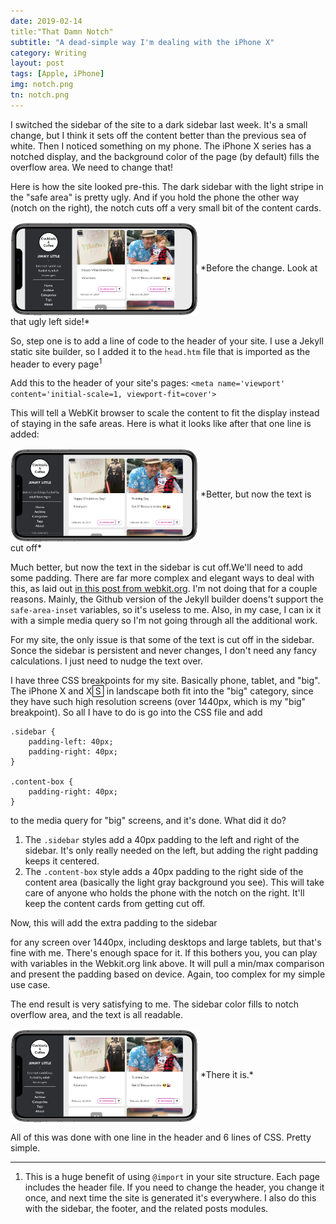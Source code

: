 ```yaml
---
date: 2019-02-14
title:"That Damn Notch"
subtitle: "A dead-simple way I'm dealing with the iPhone X"
category: Writing
layout: post
tags: [Apple, iPhone]
img: notch.png
tn: notch.png
---
```


I switched the sidebar of the site to a dark sidebar last week. It's a small change, but I think it sets off the content better than the previous sea of white. Then I noticed something on my phone. The iPhone X series has a notched display, and the background color of the page (by default) fills the overflow area. We need to change that!<!-- more -->

Here is how the site looked pre-this. The dark sidebar with the light stripe in the "safe area" is pretty ugly. And if you hold the phone the other way (notch on the right), the notch cuts off a very small bit of the content cards.

<img src="/assets/img/post/notch/before.png" align="center" width="300">
*Before the change. Look at that ugly left side!*

So, step one is to add a line of code to the header of your site. I use a Jekyll static site builder, so I added it to the `head.htm` file that is imported as the header to every page<sup>1</sup> 

Add this to the header of your site's pages:
`<meta name='viewport' content='initial-scale=1, viewport-fit=cover'>`

This will tell a WebKit browser to scale the content to fit the display instead of staying in the safe areas. Here is what it looks like after that one line is added:


<img src="/assets/img/post/notch/during.png" align="center" width="300">
*Better, but now the text is cut off*

Much better, but now the text in the sidebar is cut off.We'll need to add some padding. There are far more complex and elegant ways to deal with this, as laid out [in this post from webkit.org][1]. I'm not doing that for a couple reasons. Mainly, the Github version of the Jekyll builder doens't support the `safe-area-inset` variables, so it's useless to me. Also, in my case, I can ix it with a simple media query so I'm not going through all the additional work.

For my site, the only issue is that some of the text is cut off in the sidebar. Sonce the sidebar is persistent and never changes, I don't need any fancy calculations. I just need to nudge the text over. 

I have three CSS breakpoints for my site. Basically phone, tablet, and "big". The iPhone X and X🅂 in landscape both fit into the "big" category, since they have such high resolution screens (over 1440px, which is my "big" breakpoint). So all I have to do is go into the CSS file and add

```
.sidebar {
    padding-left: 40px;
	padding-right: 40px;
}

.content-box {
	padding-right: 40px;
}

```

to the media query for "big" screens, and it's done. What did it do?
 1. The `.sidebar` styles add a 40px padding to the left and right of the sidebar. It's only really needed on the left, but adding the right padding keeps it centered.
 2. The `.content-box` style adds a 40px padding to the right side of the content area (basically the light gray background you see). This will take care of anyone who holds the phone with the notch on the right. It'll keep the content cards from getting cut off.  

Now, this will add the extra padding to the sidebar <div> for any screen over 1440px, including desktops and large tablets, but that's fine with me. There's enough space for it. If this bothers you, you can play with variables in the Webkit.org link above. It will pull a min/max comparison and present the padding based on device. Again, too complex for my simple use case.

The end result is very satisfying to me. The sidebar color fills to notch overflow area, and the text is all readable. 

<img src="/assets/img/post/notch/after.png" align="center" width="300">
*There it is.*

All of this was done with one line in the header and 6 lines of CSS. Pretty simple.


---

1. This is a huge benefit of using `@import` in your site structure. Each page includes the header file. If you need to change the header, you change it once, and next time the site is generated it's everywhere. I also do this with the sidebar, the footer, and the related posts modules.


[1]: https://webkit.org/blog/7929/designing-websites-for-iphone-x/